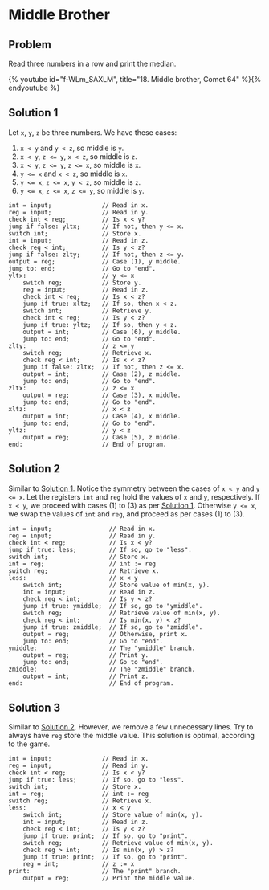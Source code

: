 # Middle Brother

## Problem

Read three numbers in a row and print the median.

{% youtube id="f-WLm_SAXLM", title="18. Middle brother, Comet 64" %}{% endyoutube %}

## Solution 1

Let `x`, `y`, `z` be three numbers. We have these cases:

1. `x < y` and `y < z`, so middle is `y`.
1. `x < y`, `z <= y`, `x < z`, so middle is `z`.
1. `x < y`, `z <= y`, `z <= x`, so middle is `x`.
1. `y <= x` and `x < z`, so middle is `x`.
1. `y <= x`, `z <= x`, `y < z`, so middle is `z`.
1. `y <= x`, `z <= x`, `z <= y`, so middle is `y`.

```
int = input;              // Read in x.
reg = input;              // Read in y.
check int < reg;          // Is x < y?
jump if false: yltx;      // If not, then y <= x.
switch int;               // Store x.
int = input;              // Read in z.
check reg < int;          // Is y < z?
jump if false: zlty;      // If not, then z <= y.
output = reg;             // Case (1), y middle.
jump to: end;             // Go to "end".
yltx:                     // y <= x
    switch reg;           // Store y.
    reg = input;          // Read in z.
    check int < reg;      // Is x < z?
    jump if true: xltz;   // If so, then x < z.
    switch int;           // Retrieve y.
    check int < reg;      // Is y < z?
    jump if true: yltz;   // If so, then y < z.
    output = int;         // Case (6), y middle.
    jump to: end;         // Go to "end".
zlty:                     // z <= y
    switch reg;           // Retrieve x.
    check reg < int;      // Is x < z?
    jump if false: zltx;  // If not, then z <= x.
    output = int;         // Case (2), z middle.
    jump to: end;         // Go to "end".
zltx:                     // z <= x
    output = reg;         // Case (3), x middle.
    jump to: end;         // Go to "end".
xltz:                     // x < z
    output = int;         // Case (4), x middle.
    jump to: end;         // Go to "end".
yltz:                     // y < z
    output = reg;         // Case (5), z middle.
end:                      // End of program.
```

## Solution 2

Similar to [Solution 1](#solution-1). Notice the symmetry between the cases of
`x < y` and `y <= x`. Let the registers `int` and `reg` hold the values of `x`
and `y`, respectively. If `x < y`, we proceed with cases (1) to (3) as per
[Solution 1](#solution-1). Otherwise `y <= x`, we swap the values of `int` and
`reg`, and proceed as per cases (1) to (3).

```
int = input;                // Read in x.
reg = input;                // Read in y.
check int < reg;            // Is x < y?
jump if true: less;         // If so, go to "less".
switch int;                 // Store x.
int = reg;                  // int := reg
switch reg;                 // Retrieve x.
less:                       // x < y
    switch int;             // Store value of min(x, y).
    int = input;            // Read in z.
    check reg < int;        // Is y < z?
    jump if true: ymiddle;  // If so, go to "ymiddle".
    switch reg;             // Retrieve value of min(x, y).
    check reg < int;        // Is min(x, y) < z?
    jump if true: zmiddle;  // If so, go to "zmiddle".
    output = reg;           // Otherwise, print x.
    jump to: end;           // Go to "end".
ymiddle:                    // The "ymiddle" branch.
    output = reg;           // Print y.
    jump to: end;           // Go to "end".
zmiddle:                    // The "zmiddle" branch.
    output = int;           // Print z.
end:                        // End of program.
```

## Solution 3

Similar to [Solution 2](#solution-2). However, we remove a few unnecessary
lines. Try to always have `reg` store the middle value. This solution is
optimal, according to the game.

```
int = input;              // Read in x.
reg = input;              // Read in y.
check int < reg;          // Is x < y?
jump if true: less;       // If so, go to "less".
switch int;               // Store x.
int = reg;                // int := reg
switch reg;               // Retrieve x.
less:                     // x < y
    switch int;           // Store value of min(x, y).
    int = input;          // Read in z.
    check reg < int;      // Is y < z?
    jump if true: print;  // If so, go to "print".
    switch reg;           // Retrieve value of min(x, y).
    check reg > int;      // Is min(x, y) > z?
    jump if true: print;  // If so, go to "print".
    reg = int;            // z := x
print:                    // The "print" branch.
    output = reg;         // Print the middle value.
```
